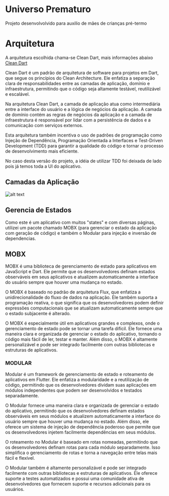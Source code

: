 # Universo Prematuro

Projeto desenvolvolvido para auxilio de mães de crianças pré-termo

# Arquitetura

A arquitetura escolhida chama-se Clean Dart, mais informações abaixo<br>
[Clean Dart](https://github.com/Flutterando/Clean-Dart)

Clean Dart é um padrão de arquitetura de software para projetos em Dart, que segue os princípios do Clean Architecture. 
Ele enfatiza a separação clara de responsabilidades entre as camadas de aplicação, domínio e infraestrutura, permitindo que o código seja altamente testável, reutilizável e escalável.

Na arquitetura Clean Dart, a camada de aplicação atua como intermediária entre a interface do usuário e a lógica de negócios da aplicação. A camada de domínio contém as regras de negócios da aplicação e a camada de infraestrutura é responsável por lidar com a persistência de dados e a comunicação com serviços externos.

Esta arquitetura também incentiva o uso de padrões de programação como Injeção de Dependência, Programação Orientada a Interfaces e Test-Driven Development (TDD) para garantir a qualidade do código e tornar o processo de desenvolvimento mais eficiente.

No caso desta versão do projeto, a idéia de utilizar TDD foi deixada de lado pois já temos toda a UI do aplicativo.


## Camadas da Aplicação
![alt text](img3.png)


## Gerencia de Estados

Como este é um aplicativo com muitos "states" e com diversas páginas, utilizei um pacote chamado MOBX (para gerenciar o estado da aplicação com geração de código) e também o Modular para injeção e inversão de dependencias.

## MOBX

MOBX é uma biblioteca de gerenciamento de estado para aplicativos em JavaScript e Dart. Ele permite que os desenvolvedores definam estados observáveis em seus aplicativos e atualizem automaticamente a interface do usuário sempre que houver uma mudança no estado.

O MOBX é baseado no padrão de arquitetura Flux, que enfatiza a unidirecionalidade do fluxo de dados na aplicação. Ele também suporta a programação reativa, o que significa que os desenvolvedores podem definir expressões computacionais que se atualizam automaticamente sempre que o estado subjacente é alterado.

O MOBX é especialmente útil em aplicativos grandes e complexos, onde o gerenciamento de estado pode se tornar uma tarefa difícil. Ele fornece uma maneira clara e organizada de gerenciar o estado do aplicativo, tornando o código mais fácil de ler, testar e manter. Além disso, o MOBX é altamente personalizável e pode ser integrado facilmente com outras bibliotecas e estruturas de aplicativos.


### MODULAR

Modular é um framework de gerenciamento de estado e roteamento de aplicativos em Flutter. Ele enfatiza a modularidade e a reutilização de código, permitindo que os desenvolvedores dividam suas aplicações em módulos independentes que podem ser desenvolvidos e testados separadamente.

O Modular fornece uma maneira clara e organizada de gerenciar o estado do aplicativo, permitindo que os desenvolvedores definam estados observáveis em seus módulos e atualizem automaticamente a interface do usuário sempre que houver uma mudança no estado. Além disso, ele oferece um sistema de injeção de dependência poderoso que permite que os desenvolvedores injetem facilmente dependências em seus módulos.

O roteamento no Modular é baseado em rotas nomeadas, permitindo que os desenvolvedores definam rotas para cada módulo separadamente. Isso simplifica o gerenciamento de rotas e torna a navegação entre telas mais fácil e flexível.

O Modular também é altamente personalizável e pode ser integrado facilmente com outras bibliotecas e estruturas de aplicativos. Ele oferece suporte a testes automatizados e possui uma comunidade ativa de desenvolvedores que fornecem suporte e recursos adicionais para os usuários.